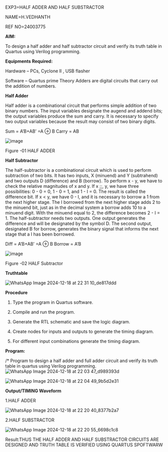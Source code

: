 EXP3=HALF ADDER AND HALF SUBSTRACTOR 

NAME=H.VEDHANTH

REF NO=24003775

**AIM:**

To design a half adder and half subtractor circuit and verify its truth table in Quartus using Verilog programming.

**Equipments Required:**

Hardware – PCs, Cyclone II , USB flasher 

Software – Quartus prime Theory Adders are digital circuits that carry out the addition of numbers.

**Half Adder**

Half adder is a combinational circuit that performs simple addition of two binary numbers. The input variables designate the augend and addend bits; the output variables produce the sum and carry. It is necessary to specify two output variables because the result may consist of two binary digits.

Sum = A’B+AB’ =A ⊕ B Carry = AB

![image](https://github.com/naavaneetha/HALF_ADDER_SUBTRACTOR/assets/154305477/bd4a0b2c-cdbc-4184-ab08-81578f121e1f)

Figure -01 HALF ADDER

**Half Subtractor**

The half-subtractor is a combinational circuit which is used to perform subtraction of two bits. It has two inputs, X (minuend) and Y (subtrahend) and two outputs D (difference) and B (borrow). To perform x - y, we have to check the relative magnitudes of x and y. If x ;;, y, we have three possibilities: 0 - 0 = 0, 1 - 0 = 1, and 1 - I = 0. The result is called the difference bit. If x < y, we have 0 - I, and it is necessary to borrow a 1 from the next higher stage. The I borrowed from the next higher stage adds 2 to the minuend bit, just as in the decimal system a borrow adds 10 to a minuend digit. With the minuend equal to 2, the difference becomes 2 - I = 1. The half-subtractor needs two outputs. One output generates the difference and will be designated by the symbol D. The second output, designated B for borrow, generates the binary signal that informs the next stage that a I has been borrowed. 

Diff = A’B+AB’ =A ⊕ B
Borrow = A’B

 ![image](https://github.com/naavaneetha/HALF_ADDER_SUBTRACTOR/assets/154305477/d76b099c-513f-4e7c-843a-e2fd028a531a)

Figure -02 HALF Subtractor

**Truthtable**

![WhatsApp Image 2024-12-18 at 22 31 10_de817ddd](https://github.com/user-attachments/assets/4c28ebf1-9e32-4de1-a163-0687ec3395a7)



**Procedure**

1.	Type the program in Quartus software.

2.	Compile and run the program.

3.	Generate the RTL schematic and save the logic diagram.

4.	Create nodes for inputs and outputs to generate the timing diagram.

5.	For different input combinations generate the timing diagram.


**Program:**

/* Program to design a half adder and full adder circuit and verify its truth table in quartus using Verilog programming.
![WhatsApp Image 2024-12-18 at 22 03 47_d989393d](https://github.com/user-attachments/assets/07034ef4-13d8-4805-9327-cbd6a4e2f3f1)

![WhatsApp Image 2024-12-18 at 22 04 49_9b5d2e31](https://github.com/user-attachments/assets/6b728f23-6869-4d1a-9cc1-eed74a57c1f4)

**Output/TIMING Waveform**

1.HALF ADDER

![WhatsApp Image 2024-12-18 at 22 20 40_8377b2a7](https://github.com/user-attachments/assets/39f9c7af-bf15-4fd2-aa95-cad0259fbe63)


2.HALF SUBSTRACTOR

![WhatsApp Image 2024-12-18 at 22 20 55_6698c1c8](https://github.com/user-attachments/assets/d0c51bed-98a0-4699-acb1-262a8cb036d1)


Result:THUS THE HALF ADDER AND HALF SUBSTRACTOR CIRCUITS ARE DESIGNED AND TRUTH TABLE IS VERIFIED USING QUARTUS SPOFTWARW
